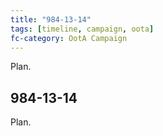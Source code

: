```yaml
---
title: "984-13-14"
tags: [timeline, campaign, oota]
fc-category: OotA Campaign
---
```

<span class='ob-timelines'
	data-date='984-13-14-00'
	data-title='Campaign: NAGA Adventures'
	data-class='orange'> Plan. </span>
## 984-13-14
Plan.
